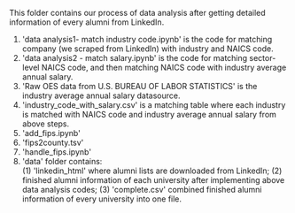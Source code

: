 This folder contains our process of data analysis after getting detailed information of every alumni from LinkedIn.
1. 'data analysis1- match industry code.ipynb' is the code for matching company (we scraped from LinkedIn) with industry and NAICS code.
2. 'data analysis2 - match salary.ipynb' is the code for matching sector-level NAICS code, and then matching NAICS code with industry average annual salary.
3. 'Raw OES data from U.S. BUREAU OF LABOR STATISTICS' is the industry average annual salary datasource.
4. 'industry_code_with_salary.csv' is a matching table where each industry is matched with NAICS code and industry average annual salary from above steps.
5. 'add_fips.ipynb'
6. 'fips2county.tsv'
7. 'handle_fips.ipynb'
8. 'data' folder contains: \
   (1) 'linkedin_html' where alumni lists are downloaded from LinkedIn; 
   (2) finished alumni information of each university after implementing above data analysis codes;
   (3) 'complete.csv' combined finished alumni information of every university into one file.
